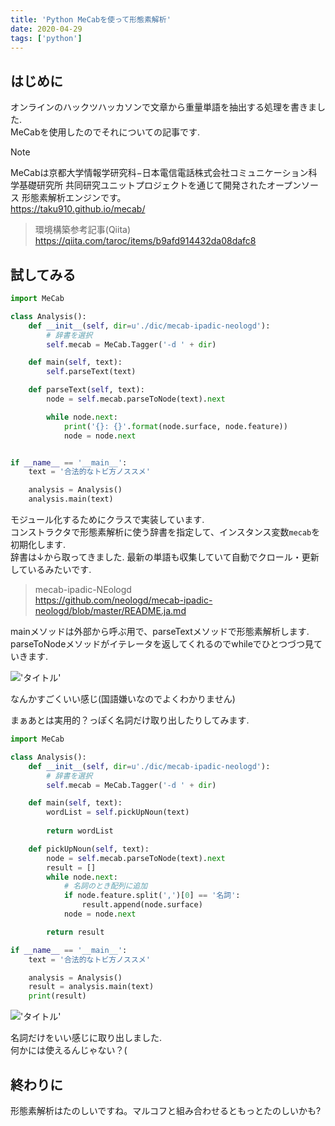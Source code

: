 ```yaml
---
title: 'Python MeCabを使って形態素解析'
date: 2020-04-29
tags: ['python']
---
```

## はじめに
オンラインのハックツハッカソンで文章から重量単語を抽出する処理を書きました.  
MeCabを使用したのでそれについての記事です.  

> [!NOTE]
> MeCabは京都大学情報学研究科−日本電信電話株式会社コミュニケーション科学基礎研究所 共同研究ユニットプロジェクトを通じて開発されたオープンソース 形態素解析エンジンです。  
> https://taku910.github.io/mecab/  

> 環境構築参考記事(Qiita)  
> https://qiita.com/taroc/items/b9afd914432da08dafc8  


## 試してみる
```python
import MeCab

class Analysis():
    def __init__(self, dir=u'./dic/mecab-ipadic-neologd'):
        # 辞書を選択
        self.mecab = MeCab.Tagger('-d ' + dir)

    def main(self, text):
        self.parseText(text)

    def parseText(self, text):
        node = self.mecab.parseToNode(text).next

        while node.next:
            print('{}: {}'.format(node.surface, node.feature))
            node = node.next


if __name__ == '__main__':
    text = '合法的なトビ方ノススメ'

    analysis = Analysis()
    analysis.main(text)

```

モジュール化するためにクラスで実装しています.  
コンストラクタで形態素解析に使う辞書を指定して、インスタンス変数`mecab`を初期化します.  
辞書は↓から取ってきました. 最新の単語も収集していて自動でクロール・更新しているみたいです.  

> mecab-ipadic-NEologd  
> https://github.com/neologd/mecab-ipadic-neologd/blob/master/README.ja.md  

mainメソッドは外部から呼ぶ用で、parseTextメソッドで形態素解析します.  
parseToNodeメソッドがイテレータを返してくれるのでwhileでひとつづつ見ていきます.  

!['タイトル'](https://i.gyazo.com/0b4fa44345e428726aeb57cc5bf3aad3.png)

なんかすごくいい感じ(国語嫌いなのでよくわかりません)  

まぁあとは実用的？っぽく名詞だけ取り出したりしてみます. 

```python
import MeCab

class Analysis():
    def __init__(self, dir=u'./dic/mecab-ipadic-neologd'):
        # 辞書を選択
        self.mecab = MeCab.Tagger('-d ' + dir)

    def main(self, text):
        wordList = self.pickUpNoun(text)
        
        return wordList

    def pickUpNoun(self, text):
        node = self.mecab.parseToNode(text).next
        result = []
        while node.next:
            # 名詞のとき配列に追加
            if node.feature.split(',')[0] == '名詞':
                result.append(node.surface)
            node = node.next

        return result

if __name__ == '__main__':
    text = '合法的なトビ方ノススメ'

    analysis = Analysis()
    result = analysis.main(text)
    print(result)

```

!['タイトル'](https://i.gyazo.com/a9111d8ef60dd210280904df36334db9.png)

名詞だけをいい感じに取り出しました.  
何かには使えるんじゃない？(  

## 終わりに
形態素解析はたのしいですね。マルコフと組み合わせるともっとたのしいかも?  

